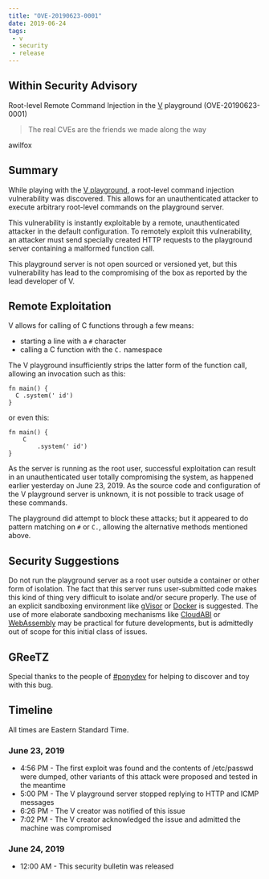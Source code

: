 ```yaml
---
title: "OVE-20190623-0001"
date: 2019-06-24
tags:
 - v
 - security
 - release
---
```


## Within Security Advisory

Root-level Remote Command Injection in the [V](https://vlang.io) playground (OVE-20190623-0001)

> The real CVEs are the friends we made along the way

awilfox

## Summary

While playing with the [V playground](https://vlang.io/play), a root-level 
command injection vulnerability was discovered. This allows for an 
unauthenticated attacker to execute arbitrary root-level commands on the
playground server.

This vulnerability is instantly exploitable by a remote, unauthenticated
attacker in the default configuration. To remotely exploit this vulnerability,
an attacker must send specially created HTTP requests to the playground server
containing a malformed function call.

This playground server is not open sourced or versioned yet, but this 
vulnerability has lead to the compromising of the box as reported by the lead
developer of V.

## Remote Exploitation

V allows for calling of C functions through a few means:

- starting a line with a `#` character
- calling a C function with the `C.` namespace

The V playground insufficiently strips the latter form of the function call,
allowing an invocation such as this:

```
fn main() {
  C .system(' id')
}
```

or even this:

```
fn main() {
	C
		.system(' id')
}
```

As the server is running as the root user, successful exploitation can result
in an unauthenticated user totally compromising the system, as happened 
earlier yesterday on June 23, 2019. As the source code and configuration of 
the V playground server is unknown, it is not possible to track usage of these 
commands. 

The playground did attempt to block these attacks; but it appeared to do pattern 
matching on `#` or `C.`, allowing the alternative methods mentioned above.

## Security Suggestions

Do not run the playground server as a root user outside a container or other
form of isolation. The fact that this server runs user-submitted code makes
this kind of thing very difficult to isolate and/or secure properly. The use
of an explicit sandboxing environment like [gVisor](https://gvisor.dev) or
[Docker](https://www.docker.com) is suggested. The use of more elaborate 
sandboxing mechanisms like [CloudABI](https://cloudabi.org) or 
[WebAssembly](https://webassembly.org) may be practical for future 
developments, but is admittedly out of scope for this initial class of issues.

## GReeTZ

Special thanks to the people of [#ponydev](https://pony.dev) for helping to 
discover and toy with this bug.

## Timeline

All times are Eastern Standard Time.

### June 23, 2019

- 4:56 PM - The first exploit was found and the contents of /etc/passwd were dumped, other variants of this attack were proposed and tested in the meantime
- 5:00 PM - The V playground server stopped replying to HTTP and ICMP messages
- 6:26 PM - The V creator was notified of this issue
- 7:02 PM - The V creator acknowledged the issue and admitted the machine was compromised

### June 24, 2019

- 12:00 AM - This security bulletin was released
